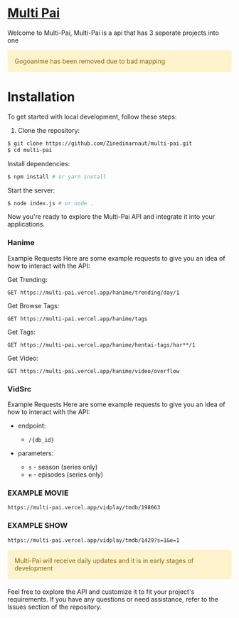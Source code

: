 # [Multi Pai](https://multi-pai.vercel.app/)

<head>
  <link rel="stylesheet" href="https://raw.githubusercontent.com/Zinedinarnaut/multi-pai/master/src/style.css">
</head>

<p>Welcome to Multi-Pai, Multi-Pai is a api that has 3 seperate projects into one </p>

<div class="alert alert-warning" style="padding: 15px; margin-bottom: 20px; border: 1px solid transparent; border-radius: .25rem; color: #856404; background-color: #fff3cd;">
  Gogoanime has been removed due to bad mapping
</div>

<h1>Installation</h1>

To get started with local development, follow these steps:

1. Clone the repository:

```sh
$ git clone https://github.com/Zinedinarnaut/multi-pai.git
$ cd multi-pai
```
Install dependencies:
```sh
$ npm install # or yarn install
```
Start the server:
```sh
$ node index.js # or node .
```
Now you're ready to explore the Multi-Pai API and integrate it into your applications.


<h3>Hanime</h3>

Example Requests
Here are some example requests to give you an idea of how to interact with the API:

Get Trending:
```
GET https://multi-pai.vercel.app/hanime/trending/day/1
```
Get Browse Tags:
```
GET https://multi-pai.vercel.app/hanime/tags
```
Get Tags:
```
GET https://multi-pai.vercel.app/hanime/hentai-tags/har**/1
```
Get Video:
```
GET https://multi-pai.vercel.app/hanime/video/overflow
```

<h3>VidSrc</h3>

Example Requests
Here are some example requests to give you an idea of how to interact with the API:

- endpoint:
    - `/{db_id}`

- parameters:
    - `s` - season (series only)
    - `e` - episodes (series only)

### EXAMPLE MOVIE
```
https://multi-pai.vercel.app/vidplay/tmdb/198663
```

### EXAMPLE SHOW
```
https://multi-pai.vercel.app/vidplay/tmdb/1429?s=1&e=1
```

<div class="alert-info" style="padding: 15px; margin-bottom: 20px; border: 1px solid transparent; border-radius: .25rem; color: #856404; background-color: #fff3cd;">
  Multi-Pai will receive daily updates and it is in early stages of development
</div>

Feel free to explore the API and customize it to fit your project's requirements. If you have any questions or need assistance, refer to the Issues section of the repository.
